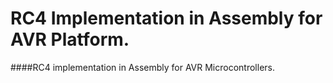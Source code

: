 # RC4 Implementation in Assembly for AVR Platform.

####RC4 implementation in Assembly for AVR Microcontrollers.

